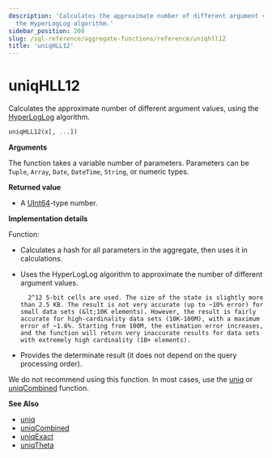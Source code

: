 ```yaml
---
description: 'Calculates the approximate number of different argument values, using
  the HyperLogLog algorithm.'
sidebar_position: 208
slug: /sql-reference/aggregate-functions/reference/uniqhll12
title: 'uniqHLL12'
---
```


# uniqHLL12

Calculates the approximate number of different argument values, using the [HyperLogLog](https://en.wikipedia.org/wiki/HyperLogLog) algorithm.

``` sql
uniqHLL12(x[, ...])
```

**Arguments**

The function takes a variable number of parameters. Parameters can be `Tuple`, `Array`, `Date`, `DateTime`, `String`, or numeric types.

**Returned value**

- A [UInt64](../../../sql-reference/data-types/int-uint.md)-type number.

**Implementation details**

Function:

- Calculates a hash for all parameters in the aggregate, then uses it in calculations.

- Uses the HyperLogLog algorithm to approximate the number of different argument values.

        2^12 5-bit cells are used. The size of the state is slightly more than 2.5 KB. The result is not very accurate (up to ~10% error) for small data sets (&lt;10K elements). However, the result is fairly accurate for high-cardinality data sets (10K-100M), with a maximum error of ~1.6%. Starting from 100M, the estimation error increases, and the function will return very inaccurate results for data sets with extremely high cardinality (1B+ elements).

- Provides the determinate result (it does not depend on the query processing order).


We do not recommend using this function. In most cases, use the [uniq](/sql-reference/aggregate-functions/reference/uniq) or [uniqCombined](/sql-reference/aggregate-functions/reference/uniqcombined) function.

**See Also**

- [uniq](/sql-reference/aggregate-functions/reference/uniq)
- [uniqCombined](/sql-reference/aggregate-functions/reference/uniqcombined)
- [uniqExact](/sql-reference/aggregate-functions/reference/uniqexact)
- [uniqTheta](/sql-reference/aggregate-functions/reference/uniqthetasketch)
